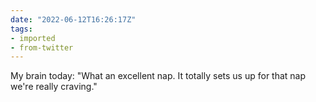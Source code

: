 ```yaml
---
date: "2022-06-12T16:26:17Z"
tags:
- imported
- from-twitter
---
```

My brain today: "What an excellent nap. It totally sets us up for that nap we're really craving."
